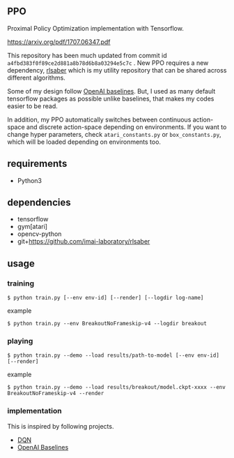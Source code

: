 ## PPO
Proximal Policy Optimization implementation with Tensorflow.

https://arxiv.org/pdf/1707.06347.pdf

This repository has been much updated from commit id `a4fbd383f0f89ce2d881a8b78d6b8a03294e5c7c` .
New PPO requires a new dependency, [rlsaber](https://github.com/imai-laboratory/rlsaber) which is my utility repository that can be shared across different algorithms.

Some of my design follow [OpenAI baselines](https://github.com/openai/baselines).
But, I used as many default tensorflow packages as possible unlike baselines, that makes my codes easier to be read.

In addition, my PPO automatically switches between continuous action-space and discrete action-space depending on environments.
If you want to change hyper parameters, check `atari_constants.py` or `box_constants.py`, which will be loaded depending on environments too.

## requirements
- Python3

## dependencies
- tensorflow
- gym[atari]
- opencv-python
- git+https://github.com/imai-laboratory/rlsaber

## usage
### training
```
$ python train.py [--env env-id] [--render] [--logdir log-name]
```
example
```
$ python train.py --env BreakoutNoFrameskip-v4 --logdir breakout
```

### playing
```
$ python train.py --demo --load results/path-to-model [--env env-id] [--render]
```
example
```
$ python train.py --demo --load results/breakout/model.ckpt-xxxx --env BreakoutNoFrameskip-v4 --render
```

### implementation
This is inspired by following projects.

- [DQN](https://github.com/imai-laboratory/dqn)
- [OpenAI Baselines](https://github.com/openai/baselines)
